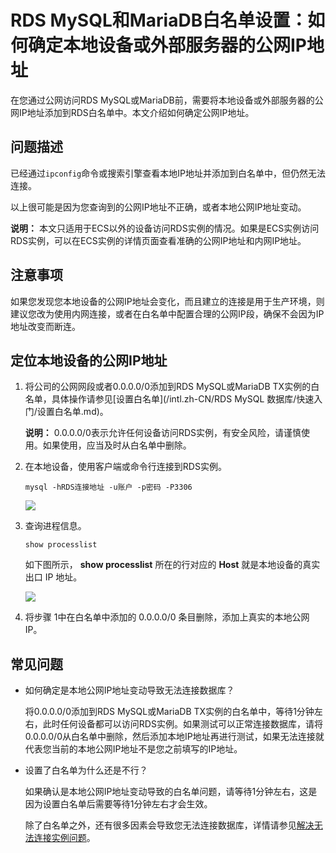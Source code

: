 # RDS MySQL和MariaDB白名单设置：如何确定本地设备或外部服务器的公网IP地址

在您通过公网访问RDS MySQL或MariaDB前，需要将本地设备或外部服务器的公网IP地址添加到RDS白名单中。本文介绍如何确定公网IP地址。

## 问题描述

已经通过`ipconfig`命令或搜索引擎查看本地IP地址并添加到白名单中，但仍然无法连接。

以上很可能是因为您查询到的公网IP地址不正确，或者本地公网IP地址变动。

**说明：** 本文只适用于ECS以外的设备访问RDS实例的情况。如果是ECS实例访问RDS实例，可以在ECS实例的详情页面查看准确的公网IP地址和内网IP地址。

## 注意事项

如果您发现您本地设备的公网IP地址会变化，而且建立的连接是用于生产环境，则建议您改为使用内网连接，或者在白名单中配置合理的公网IP段，确保不会因为IP地址改变而断连。

## 定位本地设备的公网IP地址

1.  将公司的公网网段或者0.0.0.0/0添加到RDS MySQL或MariaDB TX实例的白名单，具体操作请参见[设置白名单](/intl.zh-CN/RDS MySQL 数据库/快速入门/设置白名单.md)。

    **说明：** 0.0.0.0/0表示允许任何设备访问RDS实例，有安全风险，请谨慎使用。如果使用，应当及时从白名单中删除。

2.  在本地设备，使用客户端或命令行连接到RDS实例。

    ```
    mysql -hRDS连接地址 -u账户 -p密码 -P3306
    ```

    ![](https://static-aliyun-doc.oss-cn-hangzhou.aliyuncs.com/assets/img/zh-CN/1492767751/p33319.jpg)

3.  查询进程信息。

    ```
    show processlist
    ```

    如下图所示， **show processlist** 所在的行对应的 **Host** 就是本地设备的真实出口 IP 地址。

    ![](https://static-aliyun-doc.oss-cn-hangzhou.aliyuncs.com/assets/img/zh-CN/1492767751/p33320.jpg)

4.  将步骤 1中在白名单中添加的 0.0.0.0/0 条目删除，添加上真实的本地公网IP。

## 常见问题

-   如何确定是本地公网IP地址变动导致无法连接数据库？

    将0.0.0.0/0添加到RDS MySQL或MariaDB TX实例的白名单中，等待1分钟左右，此时任何设备都可以访问RDS实例。如果测试可以正常连接数据库，请将0.0.0.0/0从白名单中删除，然后添加本地IP地址再进行测试，如果无法连接就代表您当前的本地公网IP地址不是您之前填写的IP地址。

-   设置了白名单为什么还是不行？

    如果确认是本地公网IP地址变动导致的白名单问题，请等待1分钟左右，这是因为设置白名单后需要等待1分钟左右才会生效。

    除了白名单之外，还有很多因素会导致您无法连接数据库，详情请参见[解决无法连接实例问题](/intl.zh-CN/常见问题/连接/网络/解决无法连接RDS实例的问题.md)。



